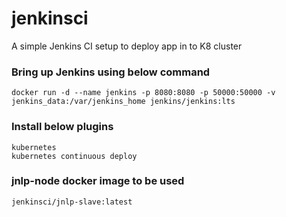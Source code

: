 # jenkinsci
A simple Jenkins CI setup to deploy app in to K8 cluster


### Bring up Jenkins using below command
`docker run -d --name jenkins -p 8080:8080 -p 50000:50000 -v jenkins_data:/var/jenkins_home jenkins/jenkins:lts`

### Install below plugins
```
kubernetes
kubernetes continuous deploy 
```

### jnlp-node docker image to be used
`jenkinsci/jnlp-slave:latest`